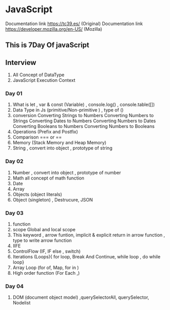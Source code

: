 # JavaScript

Documentation link https://tc39.es/ (Original)
Documentation link https://developer.mozilla.org/en-US/ (Mozilla)

## This is 7Day Of javaScript

## Interview

1. All Concept of DataType
2. JavaScript Execution Context

### Day 01

1. What is let , var & const (Variable) , console.log() , console.table([])
2. Data Type in Js (primitive/Non-primitive ) , type of ()
3. conversion
   Converting Strings to Numbers
   Converting Numbers to Strings
   Converting Dates to Numbers
   Converting Numbers to Dates
   Converting Booleans to Numbers
   Converting Numbers to Booleans
4. Operations (Prefix and Postfix)
5. Comparison === or ==
6. Memory (Stack Memory and Heap Memory)
7. String , convert into object , prototype of string

### Day 02

1.  Number , convert into object , prototype of number
2.  Math all concept of math function
3.  Date
4.  Array
5.  Objects (object literals)
6.  Object (singleton) , Destrucure, JSON

### Day 03

1. function
2. scope Global and local scope
3. This keyword , arrow funtion, implicit & explicit return in arrow function , type to write arrow function
4. IIFE
5. ControlFlow (IF, IF else , switch)
6. Iterations (Loops){ for loop, Break And Continue, while loop , do while loop}
7. Array Loop (for of, Map, for in )
8. High order function (For Each ,)

### Day 04

1. DOM (document object model) ,querySelectorAll, querySelector, Nodelist
